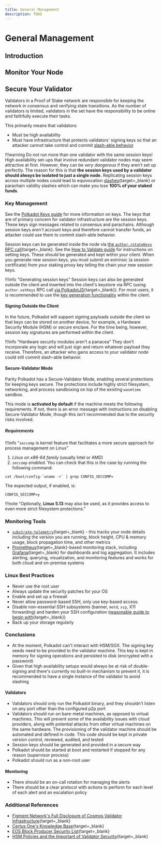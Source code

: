 ```yaml
---
title: General Management
description: TODO
---
```

<!--this is a WIP page!!!!-->
# General Management

## Introduction

## Monitor Your Node

<!--https://github.com/polkadot-developers/polkadot-docs/pull/37-->

## Secure Your Validator
<!--https://github.com/polkadot-developers/polkadot-docs/pull/47-->
Validators in a Proof of Stake network are responsible for keeping the network in consensus and verifying state transitions. As the number of validators is limited, validators in the set have the responsibility to be online and faithfully execute their tasks.

This primarily means that validators:

- Must be high availability
- Must have infrastructure that protects validators' signing keys so that an attacker cannot take control and commit [slash-able behavior](infrastructure/staking-mechanics/offenses-and-slashes.md)

!!!warning Do not run more than one validator with the same session keys!
    High availability set-ups that involve redundant validator nodes may seem attractive at first. However, they can be *very dangerous* if they aren't set up perfectly. The reason for this is that **the session keys used by a validator should always be isolated to just a single node.** Replicating session keys across multiple nodes could lead to equivocation [slashes](TODO:update-path){target=\_blank} or parachain validity slashes which can make you lose **100% of your staked funds**.

### Key Management

See the [Polkadot Keys guide]() for more information on keys. The keys
that are of primary concern for validator infrastructure are the session keys. These keys sign messages related to consensus and parachains. Although session keys _aren't_ account keys and therefore cannot transfer funds, an attacker could use them to commit slash-able behavior.

Session keys can be generated inside the node via [the `author.rotateKeys` RPC call](https://polkadot.js.org/apps/#/rpc){target=\_blank}. See the [How to Validate guide]() for instructions on setting  keys. These should be generated and kept within your client. When you generate new session keys, you must submit an extrinsic (a session certificate) from your staking proxy key telling the chain your new session keys.

!!!info "Generating session keys"
    Session keys can also be generated outside the client and inserted into the client's keystore via RPC (using `author.setKeys` RPC call [via PolkadotJS](https://polkadot.js.org/apps/#/rpc){target=\_blank}). For most users, it is recommended to use the [key generation functionality](todo:link_to_main_validator_guide_w/_key_gen) within the client.

#### Signing Outside the Client

In the future, Polkadot will support signing payloads outside the client so that keys can be stored on another device, for example, a Hardware Security Module (HSM) or secure enclave. For the time being,
however, session key signatures are performed within the client.

!!!info "Hardware security modules aren't a panacea"
    They don't incorporate any logic and will just sign and return whatever payload they receive. Therefore, an attacker who gains access to your validator node could still commit slash-able behavior.

#### Secure-Validator Mode

Parity Polkadot has a Secure-Validator Mode, enabling several protections for keeping keys secure. The protections include highly strict filesystem, networking, and process sandboxing on top of the
existing `wasmtime` sandbox.

This mode is **activated by default** if the machine meets the following requirements. If not, there is an error message with instructions on disabling Secure-Validator Mode, though this isn't
recommended due to the security risks involved.

##### Requirements

!!!info "`seccomp` is kernel feature that facilitates a more secure approach for process management on Linux"

1. *Linux on x86-64 family* (usually Intel or AMD)
2. *`seccomp` enabled*. You can check that this is the case by running the following command:
  ```
  cat /boot/config-`uname -r` | grep CONFIG_SECCOMP=
  ```
  The expected output, if enabled, is:
  ```
  CONFIG_SECCOMP=y
  ```

!!!note "Optionally, **Linux 5.13** may also be used, as it provides access to even more strict filesystem protections."

### Monitoring Tools

- [`substrate-telemetry`](https://github.com/paritytech/substrate-telemetry){target=\_blank} - this tracks your node details
  including the version you are running, block height, CPU & memory usage, block propagation time, and other metrics
- [Prometheus](https://prometheus.io/){target=\_blank}-based monitoring stack, including
  [Grafana](https://grafana.com){target=\_blank} for dashboards and log aggregation. It includes alerting, querying,
  visualization, and monitoring features and works for both cloud and on-premise systems

### Linux Best Practices

- Never use the root user
- Always update the security patches for your OS
- Enable and set up a firewall
- Never allow password-based SSH, only use key-based access.
- Disable non-essential SSH subsystems (banner, `motd`, `scp`, X11 forwarding) and harden your SSH configuration ([reasonable guide to begin with](https://stribika.github.io/2015/01/04/secure-secure-shell.html){target=\_blank})
- Back up your storage regularly

### Conclusions

- At the moment, Polkadot can't interact with HSM/SGX. The signing key seeds need to be provided to the validator machine. This key is kept in memory for signing operations and persisted to disk (encrypted with a password)
- Given that high availability setups would always be at risk of double-signing and there's currently no built-in mechanism to prevent it, it is recommended to have a single instance of the validator to avoid slashing

#### Validators

- Validators should only run the Polkadot binary, and they shouldn't listen on any port other than the configured p2p port
- Validators should run on bare-metal machines, as opposed to virtual machines. This will prevent some of the availability issues with cloud providers, along with potential attacks from other virtual machines on the same hardware. The provisioning of the validator machine should be automated and defined in code. This code should be kept in private version control, reviewed, audited, and tested
- Session keys should be generated and provided in a secure way
- Polkadot should be started at boot and restarted if stopped for any reason (supervisor process)
- Polkadot should run as a non-root user

#### Monitoring

- There should be an on-call rotation for managing the alerts
- There should be a clear protocol with actions to perform for each level of each alert and an escalation policy

### Additional References

- [Figment Network's Full Disclosure of Cosmos Validator Infrastructure](https://medium.com/figment-networks/full-disclosure-figments-cosmos-validator-infrastructure-3bc707283967){target=\_blank}
- [Certus One's Knowledge Base](https://kb.certus.one/){target=\_blank}
- [EOS Block Producer Security List](https://github.com/slowmist/eos-bp-nodes-security-checklist){target=\_blank}
- [HSM Policies and the Important of Validator Security](https://medium.com/loom-network/hsm-policies-and-the-importance-of-validator-security-ec8a4cc1b6f){target=\_blank}
